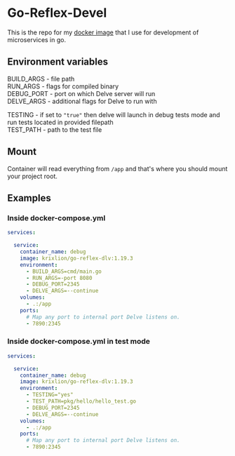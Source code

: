 # Go-Reflex-Devel

This is the repo for my [docker image](https://hub.docker.com/r/krixlion/go-reflex-dlv) that I use for development of microservices in go.

## Environment variables
BUILD_ARGS - file path \
RUN_ARGS - flags for compiled binary \
DEBUG_PORT - port on which Delve server will run \
DELVE_ARGS - additional flags for Delve to run with 

TESTING - if set to `"true"` then delve will launch in debug tests mode and run tests located in provided filepath \
TEST_PATH - path to the test file

## Mount
Container will read everything from `/app` and that's where you should mount your project root. 

## Examples

### Inside docker-compose.yml 
```docker-compose.yml
services:

  service:
    container_name: debug
    image: krixlion/go-reflex-dlv:1.19.3
    environment:
      - BUILD_ARGS=cmd/main.go
      - RUN_ARGS=-port 8080
      - DEBUG_PORT=2345
      - DELVE_ARGS=--continue
    volumes:
      - .:/app
    ports:
      # Map any port to internal port Delve listens on.
      - 7890:2345
```

### Inside docker-compose.yml in test mode
```docker-compose.yml
services:

  service:
    container_name: debug
    image: krixlion/go-reflex-dlv:1.19.3
    environment:
      - TESTING="yes"
      - TEST_PATH=pkg/hello/hello_test.go
      - DEBUG_PORT=2345
      - DELVE_ARGS=--continue
    volumes:
      - .:/app
    ports:
      # Map any port to internal port Delve listens on.
      - 7890:2345
```
